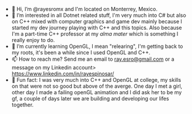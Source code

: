 - 👋 Hi, I’m @rayesromx and I'm located on Monterrey, Mexico.
- 👀 I’m interested in all Dotnet related stuff, I'm very much into C# but also on C++ mixed with computer graphics and game dev mainly because I started my dev journey playing with C++ and this topics. Also because I'm a part-time C++ professor at my _alma mater_ which is something I really enjoy to do. 
- 🌱 I’m currently learning OpenGL, I mean "relearing", I'm getting back to my roots, it's been a while since I used OpenGL and C++. 
- 📫 How to reach me? Send me an email to ray.esro@gmail.com or a message on my Linkedin account> https://www.linkedin.com/in/rayespinosar/
- 💞️ Fun fact: I was very much into C++ and OpenGL at college, my skills on that were not so good but above of the averge. One day I met a girl, other day I made a failing openGL animation and I did ask her to be my gf, a couple of days later we are building and developing our lifes together.

<!---
rayesromx/rayesromx is a ✨ special ✨ repository because its `README.md` (this file) appears on your GitHub profile.
You can click the Preview link to take a look at your changes.
--->
